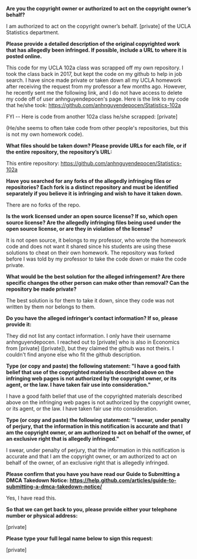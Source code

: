 **Are you the copyright owner or authorized to act on the copyright owner’s behalf?** 

I am authorized to act on the copyright owner’s behalf. [private] of the UCLA Statistics department.



**Please provide a detailed description of the original copyrighted work that has allegedly been infringed. If possible, include a URL to where it is posted online.** 

This code for my UCLA 102a class was scrapped off my own repository. I took the class back in 2017, but kept the code on my github to help in job search. I have since made private or taken down all my UCLA homework after receiving the request from my professor a few months ago. However, he recently sent me the following link, and I do not have access to delete my code off of user anhnguyendepocen's page. Here is the link to my code that he/she took: https://github.com/anhnguyendepocen/Statistics-102a



FYI -- Here is code from another 102a class he/she scrapped: [private] 

(He/she seems to often take code from other people's repositories, but this is not my own homework code).



**What files should be taken down? Please provide URLs for each file, or if the entire repository, the repository’s URL:** 

This entire repository: https://github.com/anhnguyendepocen/Statistics-102a



**Have you searched for any forks of the allegedly infringing files or repositories? Each fork is a distinct repository and must be identified separately if you believe it is infringing and wish to have it taken down.** 

There are no forks of the repo.



**Is the work licensed under an open source license? If so, which open source license? Are the allegedly infringing files being used under the open source license, or are they in violation of the license?** 

It is not open source, it belongs to my professor, who wrote the homework code and does not want it shared since his students are using these solutions to cheat on their own homework. The repository was forked before I was told by my professor to take the code down or make the code private.



**What would be the best solution for the alleged infringement? Are there specific changes the other person can make other than removal? Can the repository be made private?** 

The best solution is for them to take it down, since they code was not written by them nor belongs to them.



**Do you have the alleged infringer’s contact information? If so, please provide it:** 

They did not list any contact information. I only have their username anhnguyendepocen. I reached out to [private] who is also in Economics from [private] ([private]), but they claimed the github was not theirs. I couldn't find anyone else who fit the github description.



**Type (or copy and paste) the following statement: "I have a good faith belief that use of the copyrighted materials described above on the infringing web pages is not authorized by the copyright owner, or its agent, or the law. I have taken fair use into consideration."** 

I have a good faith belief that use of the copyrighted materials described above on the infringing web pages is not authorized by the copyright owner, or its agent, or the law. I have taken fair use into consideration.



**Type (or copy and paste) the following statement: "I swear, under penalty of perjury, that the information in this notification is accurate and that I am the copyright owner, or am authorized to act on behalf of the owner, of an exclusive right that is allegedly infringed."** 

I swear, under penalty of perjury, that the information in this notification is accurate and that I am the copyright owner, or am authorized to act on behalf of the owner, of an exclusive right that is allegedly infringed.



**Please confirm that you have you have read our Guide to Submitting a DMCA Takedown Notice: https://help.github.com/articles/guide-to-submitting-a-dmca-takedown-notice/** 

Yes, I have read this.



**So that we can get back to you, please provide either your telephone number or physical address:** 

[private]  


**Please type your full legal name below to sign this request:** 

[private]  
